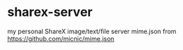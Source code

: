 # sharex-server
 my personal ShareX image/text/file server
 mime.json from https://github.com/micnic/mime.json
